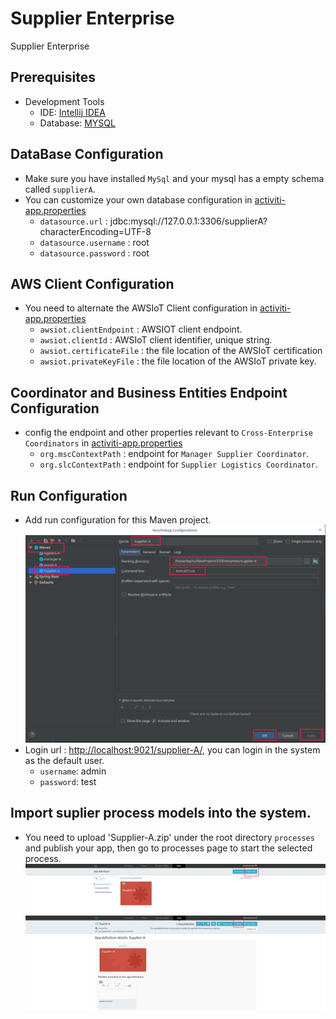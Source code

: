 # Supplier Enterprise
Supplier Enterprise 

## Prerequisites 
- Development Tools
   - IDE: [Intellij IDEA](https://www.jetbrains.com/idea/download)    
   - Database: [MYSQL](https://www.mysql.com/)
## DataBase Configuration
- Make sure you have installed `MySql` and your mysql has a empty schema called `supplierA`.
- You can customize your own database configuration in [activiti-app.properties](src/main/resources/META-INF/activiti-app/activiti-app.properties)
    - `datasource.url` : jdbc:mysql://127.0.0.1:3306/supplierA?characterEncoding=UTF-8
    - `datasource.username` : root
    - `datasource.password` : root
## AWS Client Configuration 
- You need to alternate  the AWSIoT Client configuration in [activiti-app.properties](src/main/resources/META-INF/activiti-app/activiti-app.properties)
    - `awsiot.clientEndpoint` : AWSIOT client endpoint.
    - `awsiot.clientId` : AWSIoT client identifier, unique string.
    - `awsiot.certificateFile` : the file location of the AWSIoT certification 
    - `awsiot.privateKeyFile` : the file location of  the AWSIoT private key.
## Coordinator and Business Entities Endpoint Configuration
- config the endpoint and other properties relevant to `Cross-Enterprise Coordinators` in [activiti-app.properties](src/main/resources/META-INF/activiti-app/activiti-app.properties)
    - `org.mscContextPath` : endpoint for `Manager Supplier Coordinator`.
    - `org.slcContextPath` : endpoint for `Supplier Logistics Coordinator`.
## Run Configuration
- Add run configuration for this Maven project.
   ![supplier_maven_run_conf](../../images/supplier_maven_run_conf.png) 
- Login url :  [http://localhost:9021/supplier-A/](http://localhost:9021/supplier-A/), you can login in the system as the default user.
     - `username`: admin
     - `password`: test
## Import suplier process models into the system.
- You need to upload 'Supplier-A.zip' under the root directory `processes` and  publish your app, then  go to processes page to start the selected process.
    ![import_supplier_process](../../images/import_supplier_process.png)
     ![publish_supplier_process](../../images/publish_supplier_process.png)




